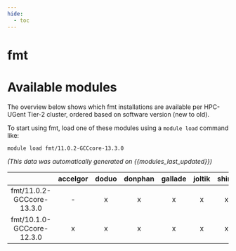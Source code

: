 ```yaml
---
hide:
  - toc
---
```


fmt
===

# Available modules


The overview below shows which fmt installations are available per HPC-UGent Tier-2 cluster, ordered based on software version (new to old).

To start using fmt, load one of these modules using a `module load` command like:

```shell
module load fmt/11.0.2-GCCcore-13.3.0
```

*(This data was automatically generated on {{modules_last_updated}})*  

| |accelgor|doduo|donphan|gallade|joltik|shinx|
| :---: | :---: | :---: | :---: | :---: | :---: | :---: |
|fmt/11.0.2-GCCcore-13.3.0|-|x|x|x|x|x|
|fmt/10.1.0-GCCcore-12.3.0|x|x|x|x|x|x|
